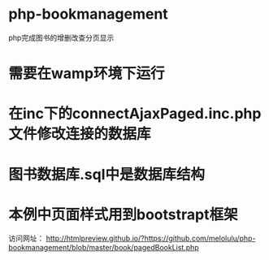 # php-bookmanagement
php完成图书的增删改查分页显示
# 需要在wamp环境下运行
# 在inc下的connectAjaxPaged.inc.php文件修改连接的数据库
# 图书数据库.sql中是数据库结构
# 本例中页面样式用到bootstrapt框架
访问网址： http://htmlpreview.github.io/?https://github.com/melolulu/php-bookmanagement/blob/master/book/pagedBookList.php
